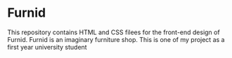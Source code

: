 # Furnid

This repository contains HTML and CSS filees for the front-end design of Furnid. Furnid is an imaginary furniture shop. This is one of my project as a first year university student
